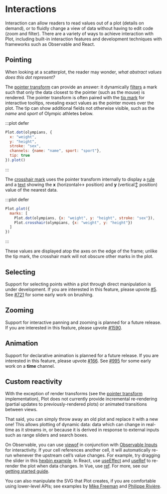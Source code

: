 <script setup>

import * as Plot from "@observablehq/plot";
import * as d3 from "d3";
import {shallowRef, onMounted} from "vue";

const olympians = shallowRef([
  {weight: 31, height: 1.21, sex: "female"},
  {weight: 170, height: 2.21, sex: "male"}
]);

onMounted(() => {
  d3.csv("../data/athletes.csv", d3.autoType).then((data) => (olympians.value = data));
});

</script>

# Interactions

Interaction can allow readers to read values out of a plot (details on demand), or to fluidly change a view of data without having to edit code (zoom and filter). There are a variety of ways to achieve interaction with Plot, including built-in interaction features and development techniques with frameworks such as Observable and React.

## Pointing

When looking at a scatterplot, the reader may wonder, *what abstract values does this dot represent?*

The [pointer transform](../interactions/pointer.md) can provide an answer: it dynamically [filters](../transforms/filter.md) a mark such that only the data closest to the pointer (such as the mouse) is rendered. The pointer transform is often paired with the [tip mark](../marks/tip.md) for interactive tooltips, revealing exact values as the pointer moves over the plot. The tip can show additional fields not otherwise visible, such as the *name* and *sport* of Olympic athletes below.

:::plot defer
```js
Plot.dot(olympians, {
  x: "weight",
  y: "height",
  stroke: "sex",
  channels: {name: "name", sport: "sport"},
  tip: true
}).plot()
```
:::

The [crosshair mark](../interactions/crosshair.md) uses the pointer transform internally to display a [rule](../marks/rule.md) and a [text](../marks/text.md) showing the **x** (horizontal↔︎ position) and **y** (vertical↕︎ position) value of the nearest data.

:::plot defer
```js
Plot.plot({
  marks: [
    Plot.dot(olympians, {x: "weight", y: "height", stroke: "sex"}),
    Plot.crosshair(olympians, {x: "weight", y: "height"})
  ]
})
```
:::

These values are displayed atop the axes on the edge of the frame; unlike the tip mark, the crosshair mark will not obscure other marks in the plot.

## Selecting

Support for selecting points within a plot through direct manipulation is under development. If you are interested in this feature, please upvote [#5](https://github.com/observablehq/plot/issues/5). See [#721](https://github.com/observablehq/plot/pull/721) for some early work on brushing.

## Zooming

Support for interactive panning and zooming is planned for a future release. If you are interested in this feature, please upvote [#1590](https://github.com/observablehq/plot/issues/1590).

## Animation

Support for declarative animation is planned for a future release. If you are interested in this feature, please upvote [#166](https://github.com/observablehq/plot/issues/166). See [#995](https://github.com/observablehq/plot/pull/995) for some early work on a **time** channel.

## Custom reactivity

With the exception of render transforms (see the [pointer transform](https://github.com/observablehq/plot/blob/main/src/interactions/pointer.js) implementation), Plot does not currently provide incremental re-rendering (partial updates to previously-rendered plots) or animated transitions between views.

That said, you can simply throw away an old plot and replace it with a new one! This allows plotting of dynamic data: data which can change in real-time as it streams in, or because it is derived in response to external inputs such as range sliders and search boxes.

On Observable, you can use [viewof](https://observablehq.com/@observablehq/views) in conjunction with [Observable Inputs](https://observablehq.com/@observablehq/inputs) for interactivity. If your cell references another cell, it will automatically re-run whenever the upstream cell’s value changes. For example, try dragging the slider in this [hexbin example](https://observablehq.com/@observablehq/plot-hexbin-binwidth?intent=fork). In React, use [useEffect](https://react.dev/reference/react/useEffect) and [useRef](https://react.dev/reference/react/useRef) to re-render the plot when data changes. In Vue, use [ref](https://vuejs.org/api/reactivity-core.html#ref). For more, see our [getting started guide](../getting-started.md).

You can also manipulate the SVG that Plot creates, if you are comfortable using lower-level APIs; see examples by [Mike Freeman](https://observablehq.com/@mkfreeman/plot-animation) and [Philippe Rivière](https://observablehq.com/@fil/plot-animate-a-bar-chart).

